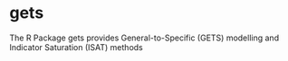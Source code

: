 # gets
The R Package gets provides General-to-Specific (GETS) modelling and Indicator Saturation (ISAT) methods
